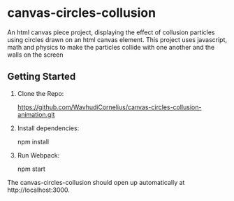 # canvas-circles-collusion
An html canvas piece project, displaying the effect of collusion particles using circles drawn on an html canvas element. This project uses javascript, math and physics to make the particles collide with one another and the walls on the screen

## Getting Started

1. Clone the Repo:

    https://github.com/WavhudiCornelius/canvas-circles-collusion-animation.git

2. Install dependencies:

    npm install
    
3. Run Webpack:

   npm start
   
The canvas-circles-collusion should open up automatically at http://localhost:3000.
